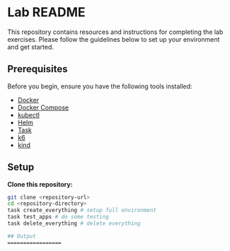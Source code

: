# Lab README

This repository contains resources and instructions for completing the lab exercises. Please follow the guidelines below to set up your environment and get started.

## Prerequisites

Before you begin, ensure you have the following tools installed:

- [Docker](https://www.docker.com/)
- [Docker Compose](https://docs.docker.com/compose/)
- [kubectl](https://kubernetes.io/docs/tasks/tools/)
- [Helm](https://helm.sh/)
- [Task](https://taskfile.dev/)
- [k6](https://k6.io/)
- [kind](https://kind.sigs.k8s.io/)

## Setup

**Clone this repository:**

   ```bash
   git clone <repository-url>
   cd <repository-directory>
   task create_everything # setup full environment
   task test_apps # do some testing
   task delete_everything # delete everything

## Output
=================

